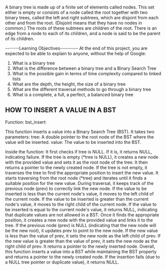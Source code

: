 A binary tree is made up of a finite set of elements called nodes. This set either is empty or consists of a node called the root together with two binary trees, called the left and right subtrees, which are disjoint from each other and from the root. (Disjoint means that they have no nodes in common.) The roots of these subtrees are children of the root. There is an edge from a node to each of its children, and a node is said to be the parent of its children.



-------Learning Objectives---------
At the end of this project, you are expected to be able to explain to anyone, without the help of Google:

1. What is a binary tree
2. What is the difference between a binary tree and a Binary Search Tree
3. What is the possible gain in terms of time complexity compared to linked lists
4. What are the depth, the height, the size of a binary tree
5. What are the different traversal methods to go through a binary tree
6. What is a complete, a full, a perfect, a balanced binary tree

HOW TO INSERT A VALUE IN A BST
---------------------------------
Function: bst_insert:

This function inserts a value into a Binary Search Tree (BST).
It takes two parameters:
tree: A double pointer to the root node of the BST where the value will be inserted.
value: The value to be inserted into the BST.

Inside the function:
It first checks if tree is NULL. If it is, it returns NULL, indicating failure.
If the tree is empty (*tree is NULL), it creates a new node with the provided value and sets it as the root node of the tree. It then returns a pointer to the newly created node.
If the tree is not empty, it traverses the tree to find the appropriate position to insert the new value.
It starts traversing from the root node (*tree) and iterates until it finds a suitable position for the new value.
During traversal, it keeps track of the previous node (prev) to correctly link the new node.
If the value to be inserted is less than the current node's value, it moves to the left child of the current node.
If the value to be inserted is greater than the current node's value, it moves to the right child of the current node.
If the value to be inserted is equal to the current node's value, it returns NULL, indicating that duplicate values are not allowed in a BST.
Once it finds the appropriate position, it creates a new node with the provided value and links it to the tree.
If the previous node (prev) is NULL (indicating that the new node will be the new root), it updates prev to point to the new node.
If the new value is less than the value of prev, it sets the new node as the left child of prev.
If the new value is greater than the value of prev, it sets the new node as the right child of prev.
It returns a pointer to the newly inserted node.
Overall, this function inserts a value into a BST while maintaining the BST property and returns a pointer to the newly created node. If the insertion fails (due to a NULL tree pointer or duplicate value), it returns NULL.
